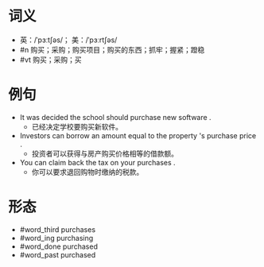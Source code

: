 # 词义
- 英：/ˈpɜːtʃəs/； 美：/ˈpɜːrtʃəs/
- #n 购买；采购；购买项目；购买的东西；抓牢；握紧；蹬稳
- #vt 购买；采购；买
# 例句
- It was decided the school should purchase new software .
	- 已经决定学校要购买新软件。
- Investors can borrow an amount equal to the property 's purchase price .
	- 投资者可以获得与房产购买价格相等的借款额。
- You can claim back the tax on your purchases .
	- 你可以要求退回购物时缴纳的税款。
# 形态
- #word_third purchases
- #word_ing purchasing
- #word_done purchased
- #word_past purchased
